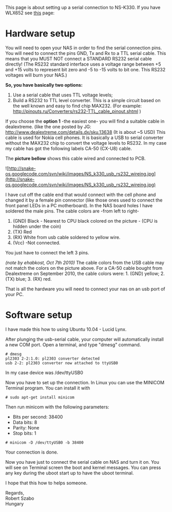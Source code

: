 This page is about setting up a serial connection to NS-K330.
If you have WLX652 see [this](SerialConnectionHowTo.md) page:

# Hardware setup #
You will need to open your NAS in order to find the serial connection pins.
You will need to connect the pins GND, Tx and Rx to a TTL serial cable.
This means that you MUST NOT connect a STANDARD RS232 serial cable directly!
(The RS232 standard interface uses a voltage range between +5 and +15  volts to represent bit zero and -5 to -15 volts to bit one. This RS232 voltages will burn your NAS.)


**So, you have basically two options:**
  1. Use a serial cable that uses TTL voltage levels;
  1. Build a RS232 to TTL level converter. This is a simple circuit based on the well known and easy to find chip MAX232. (For example: http://pinouts.ru/Converters/rs232-TTL_cable_pinout.shtml )

If you choose the **option 1** -the easiest one- you will find a suitable cable in dealextreme.
(like the one posted by JG: http://www.dealextreme.com/details.dx/sku.13638   (It is about ~5 USD)
This cable is used for Nokia cell phones. It is basically a USB to serial converter without the MAX232 chip to convert the voltage levels to RS232.
In my case my cable has got the following labels CA-50 (CX-U8) cable.

The **picture bellow** shows this cable wired and connected to PCB.

![http://snake-os.googlecode.com/svn/wiki/images/NS_k330_usb_rs232_wireing.jpg](http://snake-os.googlecode.com/svn/wiki/images/NS_k330_usb_rs232_wireing.jpg)

I have cut off the cable end that would connect with the cell phone and changed it by a female pin connector
(like those ones used to connect the front panel LEDs in a PC motherboard).
In the NAS board holes I have soldered the male pins.
The cable colors are -from left to right-

  1. (GND)  Black -  Nearest to CPU black colored on the picture - (CPU is hidden under the coin)
  1. (TX)      Red
  1. (RX)     White from usb cable soldered to yellow wire.
  1. (Vcc)  -Not connected.

You just have to connect the left 3 pins.

_(note by ehabkost, Oct 7th 2010)_ The cable colors from the USB cable may not match the colors on the picture above. For a CA-50 cable bought from Dealextreme on September 2010, the cable colors were: 1. (GND) yellow; 2. (TX) blue; 3. (RX) red.

That is all the hardware you will need to connect your nas on an usb port of your PC.

# Software setup #
I have made this how to using Ubuntu 10.04 - Lucid Lynx.

After plunging the usb-serial cable, your computer will automatically install a new COM port.
Open a terminal, and type "dmesg" command.

```
# dmesg
pl2303 2-2:1.0: pl2303 converter detected
usb 2-2: pl2303 converter now attached to ttyUSB0
```
In my case device was /dev/ttyUSB0

Now you have to set up the connection. In Linux you can use the MINICOM Terminal program. You can install it with
```
# sudo apt-get install minicom
```

Then run minicom with the following parameters:
  * Bits per second: 38400
  * Data bits: 8
  * Parity: None
  * Stop bits: 1

```
# minicom -D /dev/ttyUSB0 -b 38400
```

Your connection is done.

Now you have just to connect the serial cable on NAS and turn it on. You will see on Terminal screen the boot and kernel messages. You can press any key during the uboot start up to have the uboot terminal.

I hope that this how to helps someone.



Regards,<br>
Robert Szabo<br>
Hungary